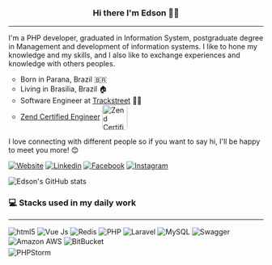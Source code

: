 <h3 align="center"> Hi there I'm Edson 👨‍💻</h3>
<hr>
<p>
I'm a PHP developer, graduated in Information System, postgraduate degree in Management and development of information systems. I like to hone my knowledge and my skills, and I also like to exchange experiences and knowledge with others peoples.
</p>

<ul style="list-style: circle">
<li>Born in Parana, Brazil 🇧🇷</li>
<li>Living in Brasilia, Brazil 🏠</li>
<li>Software Engineer at <a href="https://www.trackstreet.com/">Trackstreet</a> 👨‍💻</li>
<li><a href="https://www.zend-zce.com/en/yellow-pages/ZEND029975">Zend Certified Engineer</a> <img style="border-radius: 5px" width="50" height="50" align="center" alt="Zend Certified Engineer" src="https://www.zend-zce.com/static-assets/img/zcedirectory/zce-2017-small.gif"/></li>
</ul>

<p>
 I love connecting with different people so if you want to say hi, I'll be happy to meet you more! 😊
</p>

[![Website](https://img.shields.io/website?color=green&down_color=blue&label=Roinuj16&style=for-the-badge&up_message=Website&url=https%3A%2F%2Froinuj16.github.io%2F)]((https://roinuj16.github.io/))
[![Linkedin](https://img.shields.io/badge/LinkedIn-0077B5?style=for-the-badge&logo=linkedin&logoColor=white)](https://www.linkedin.com/in/roinuj16/)
[![Facebook](https://img.shields.io/badge/Facebook-1877F2?style=for-the-badge&logo=facebook&logoColor=white)](https://www.facebook.com/Roinuj16)
[![Instagram](https://img.shields.io/badge/Instagram-E4405F?style=for-the-badge&logo=instagram&logoColor=white)](https://www.instagram.com/jrempixels/)


![Edson's GitHub stats](https://github-readme-stats.vercel.app/api?username=Roinuj16&show_icons=true&theme=vue-dark)

### 💻 Stacks used in my daily work
<hr>
<div style="display:inline-block">
<img align="center" alt="html5" src="https://img.shields.io/badge/HTML5-E34F26?style=for-the-badge&logo=html5&logoColor=white"/>
<img align="center" alt="Vue Js" src="https://img.shields.io/badge/Vue.js-35495E?style=for-the-badge&logo=vue.js&logoColor=4FC08D"/>
<img align="center" alt="Redis" src="https://img.shields.io/badge/redis-CC0000.svg?&style=for-the-badge&logo=redis&logoColor=white"/>
<img align="center" alt="PHP" src="https://img.shields.io/badge/PHP-777BB4?style=for-the-badge&logo=php&logoColor=white"/>
<img align="center" alt="Laravel" src="https://img.shields.io/badge/Laravel-FF2D20?style=for-the-badge&logo=laravel&logoColor=white"/>
<img align="center" alt="MySQL" src="https://img.shields.io/badge/MySQL-00000F?style=for-the-badge&logo=mysql&logoColor=white"/>
<img align="center" alt="Swagger" src="https://img.shields.io/badge/Swagger-85EA2D?style=for-the-badge&logo=Swagger&logoColor=white"/>
<img align="center" alt="Amazon AWS" src="https://img.shields.io/badge/Amazon_AWS-232F3E?style=for-the-badge&logo=amazon-aws&logoColor=white"/>
<img align="center" alt="BitBucket" src="https://img.shields.io/badge/Bitbucket-0077B5?style=for-the-badge&logo=bitbucket&logoColor=white"/>
</div><br>
<div style="display:inline-block; margin-top: 5px">
<img align="center" alt="PHPStorm" src="https://img.shields.io/badge/phpstorm-143?style=for-the-badge&logo=phpstorm&logoColor=black&color=black&labelColor=darkorchid"/>
</div>


